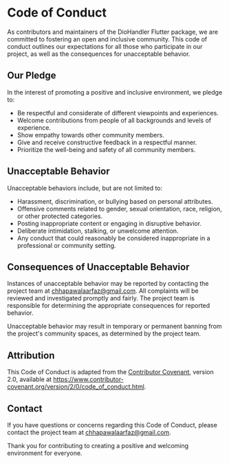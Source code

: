 # Code of Conduct

As contributors and maintainers of the DioHandler Flutter package, we are committed to fostering an open and inclusive community. This code of conduct outlines our expectations for all those who participate in our project, as well as the consequences for unacceptable behavior.

## Our Pledge

In the interest of promoting a positive and inclusive environment, we pledge to:

- Be respectful and considerate of different viewpoints and experiences.
- Welcome contributions from people of all backgrounds and levels of experience.
- Show empathy towards other community members.
- Give and receive constructive feedback in a respectful manner.
- Prioritize the well-being and safety of all community members.

## Unacceptable Behavior

Unacceptable behaviors include, but are not limited to:

- Harassment, discrimination, or bullying based on personal attributes.
- Offensive comments related to gender, sexual orientation, race, religion, or other protected categories.
- Posting inappropriate content or engaging in disruptive behavior.
- Deliberate intimidation, stalking, or unwelcome attention.
- Any conduct that could reasonably be considered inappropriate in a professional or community setting.

## Consequences of Unacceptable Behavior

Instances of unacceptable behavior may be reported by contacting the project team at chhapawalaarfaz@gmail.com. All complaints will be reviewed and investigated promptly and fairly. The project team is responsible for determining the appropriate consequences for reported behavior.

Unacceptable behavior may result in temporary or permanent banning from the project's community spaces, as determined by the project team.

## Attribution

This Code of Conduct is adapted from the [Contributor Covenant](https://www.contributor-covenant.org/version/2/0/code_of_conduct.html), version 2.0, available at https://www.contributor-covenant.org/version/2/0/code_of_conduct.html.

## Contact

If you have questions or concerns regarding this Code of Conduct, please contact the project team at chhapawalaarfaz@gmail.com.

Thank you for contributing to creating a positive and welcoming environment for everyone.
